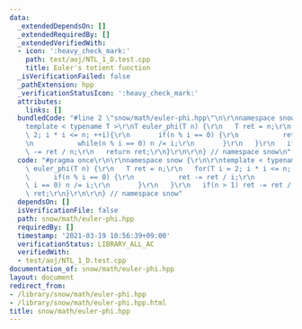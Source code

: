 ```yaml
---
data:
  _extendedDependsOn: []
  _extendedRequiredBy: []
  _extendedVerifiedWith:
  - icon: ':heavy_check_mark:'
    path: test/aoj/NTL_1_D.test.cpp
    title: Euler's totient function
  _isVerificationFailed: false
  _pathExtension: hpp
  _verificationStatusIcon: ':heavy_check_mark:'
  attributes:
    links: []
  bundledCode: "#line 2 \"snow/math/euler-phi.hpp\"\n\r\nnamespace snow {\r\n\r\n\
    template < typename T >\r\nT euler_phi(T n) {\r\n   T ret = n;\r\n   for(T i =\
    \ 2; i * i <= n; ++i){\r\n       if(n % i == 0) {\r\n           ret -= ret / i;\r\
    \n           while(n % i == 0) n /= i;\r\n       }\r\n   }\r\n   if(n > 1) ret\
    \ -= ret / n;\r\n   return ret;\r\n}\r\n\r\n} // namespace snow\n"
  code: "#pragma once\r\n\r\nnamespace snow {\r\n\r\ntemplate < typename T >\r\nT\
    \ euler_phi(T n) {\r\n   T ret = n;\r\n   for(T i = 2; i * i <= n; ++i){\r\n \
    \      if(n % i == 0) {\r\n           ret -= ret / i;\r\n           while(n %\
    \ i == 0) n /= i;\r\n       }\r\n   }\r\n   if(n > 1) ret -= ret / n;\r\n   return\
    \ ret;\r\n}\r\n\r\n} // namespace snow"
  dependsOn: []
  isVerificationFile: false
  path: snow/math/euler-phi.hpp
  requiredBy: []
  timestamp: '2021-03-19 10:56:39+09:00'
  verificationStatus: LIBRARY_ALL_AC
  verifiedWith:
  - test/aoj/NTL_1_D.test.cpp
documentation_of: snow/math/euler-phi.hpp
layout: document
redirect_from:
- /library/snow/math/euler-phi.hpp
- /library/snow/math/euler-phi.hpp.html
title: snow/math/euler-phi.hpp
---
```

